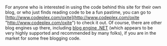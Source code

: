 For anyone who is interested in using the code behind this site for their own blog, or who just finds reading code to be a fun pastime, you can go to [http://www.codeplex.com/oxite](http://www.codeplex.com/oxite "http://www.codeplex.com/oxite") to check it out. Of course, there are other blog engines up there, including [blog engine .NET](http://dotnetblogengine.net/Default.aspx) (which appears to be very highly supported and recommended by many folks), if you are in the market for some free blogging code.